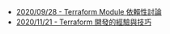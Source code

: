
- [2020/09/28 - Terraform Module 依賴性討論](https://www.facebook.com/technologynoteniu/posts/136158074885000)
- [2020/11/21 - Terraform 開發的經驗與技巧](https://www.facebook.com/technologynoteniu/posts/163027828864691)
